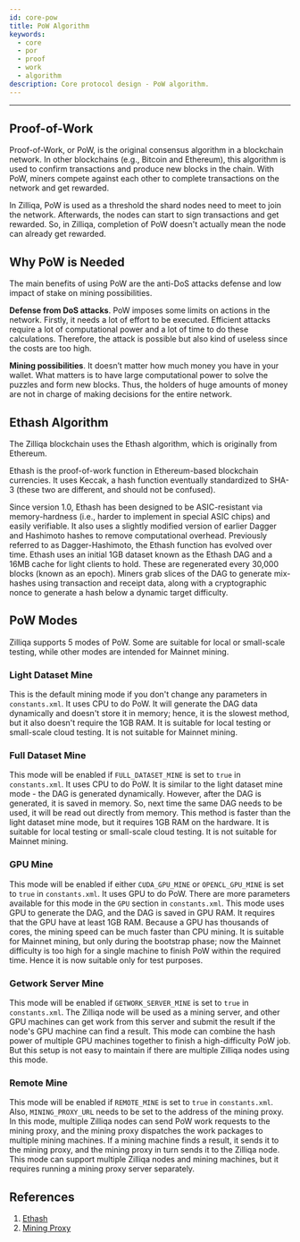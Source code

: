 ```yaml
---
id: core-pow
title: PoW Algorithm
keywords:
  - core
  - por
  - proof
  - work
  - algorithm
description: Core protocol design - PoW algorithm.
---
```


---

## Proof-of-Work

Proof-of-Work, or PoW, is the original consensus algorithm in a blockchain
network. In other blockchains (e.g., Bitcoin and Ethereum), this algorithm is
used to confirm transactions and produce new blocks in the chain. With PoW,
miners compete against each other to complete transactions on the network and
get rewarded.

In Zilliqa, PoW is used as a threshold the shard nodes need to meet to join the
network. Afterwards, the nodes can start to sign transactions and get rewarded.
So, in Zilliqa, completion of PoW doesn't actually mean the node can already get
rewarded.

## Why PoW is Needed

The main benefits of using PoW are the anti-DoS attacks defense and low impact
of stake on mining possibilities.

**Defense from DoS attacks**. PoW imposes some limits on actions in the network.
Firstly, it needs a lot of effort to be executed. Efficient attacks require a
lot of computational power and a lot of time to do these calculations.
Therefore, the attack is possible but also kind of useless since the costs are
too high.

**Mining possibilities**. It doesn’t matter how much money you have in your
wallet. What matters is to have large computational power to solve the puzzles
and form new blocks. Thus, the holders of huge amounts of money are not in
charge of making decisions for the entire network.

## Ethash Algorithm

The Zilliqa blockchain uses the Ethash algorithm, which is originally from
Ethereum.

Ethash is the proof-of-work function in Ethereum-based blockchain currencies. It
uses Keccak, a hash function eventually standardized to SHA-3 (these two are
different, and should not be confused).

Since version 1.0, Ethash has been designed to be ASIC-resistant via
memory-hardness (i.e., harder to implement in special ASIC chips) and easily
verifiable. It also uses a slightly modified version of earlier Dagger and
Hashimoto hashes to remove computational overhead. Previously referred to as
Dagger-Hashimoto, the Ethash function has evolved over time. Ethash uses an
initial 1GB dataset known as the Ethash DAG and a 16MB cache for light clients
to hold. These are regenerated every 30,000 blocks (known as an epoch). Miners
grab slices of the DAG to generate mix-hashes using transaction and receipt
data, along with a cryptographic nonce to generate a hash below a dynamic target
difficulty.

## PoW Modes

Zilliqa supports 5 modes of PoW. Some are suitable for local or small-scale
testing, while other modes are intended for Mainnet mining.

### Light Dataset Mine

This is the default mining mode if you don't change any parameters in
`constants.xml`. It uses CPU to do PoW. It will generate the DAG data
dynamically and doesn't store it in memory; hence, it is the slowest method, but
it also doesn't require the 1GB RAM. It is suitable for local testing or
small-scale cloud testing. It is not suitable for Mainnet mining.

### Full Dataset Mine

This mode will be enabled if `FULL_DATASET_MINE` is set to `true` in
`constants.xml`. It uses CPU to do PoW. It is similar to the light dataset mine
mode - the DAG is generated dynamically. However, after the DAG is generated, it
is saved in memory. So, next time the same DAG needs to be used, it will be read
out directly from memory. This method is faster than the light dataset mine
mode, but it requires 1GB RAM on the hardware. It is suitable for local testing
or small-scale cloud testing. It is not suitable for Mainnet mining.

### GPU Mine

This mode will be enabled if either `CUDA_GPU_MINE` or `OPENCL_GPU_MINE` is set
to `true` in `constants.xml`. It uses GPU to do PoW. There are more parameters
available for this mode in the `GPU` section in `constants.xml`. This mode uses
GPU to generate the DAG, and the DAG is saved in GPU RAM. It requires that the
GPU have at least 1GB RAM. Because a GPU has thousands of cores, the mining
speed can be much faster than CPU mining. It is suitable for Mainnet mining, but
only during the bootstrap phase; now the Mainnet difficulty is too high for a
single machine to finish PoW within the required time. Hence it is now suitable
only for test purposes.

### Getwork Server Mine

This mode will be enabled if `GETWORK_SERVER_MINE` is set to `true` in
`constants.xml`. The Zilliqa node will be used as a mining server, and other GPU
machines can get work from this server and submit the result if the node's GPU
machine can find a result. This mode can combine the hash power of multiple GPU
machines together to finish a high-difficulty PoW job. But this setup is not
easy to maintain if there are multiple Zilliqa nodes using this mode.

### Remote Mine

This mode will be enabled if `REMOTE_MINE` is set to `true` in `constants.xml`.
Also, `MINING_PROXY_URL` needs to be set to the address of the mining proxy. In
this mode, multiple Zilliqa nodes can send PoW work requests to the mining
proxy, and the mining proxy dispatches the work packages to multiple mining
machines. If a mining machine finds a result, it sends it to the mining proxy,
and the mining proxy in turn sends it to the Zilliqa node. This mode can support
multiple Zilliqa nodes and mining machines, but it requires running a mining
proxy server separately.

## References

1. [Ethash](https://en.wikipedia.org/wiki/Ethash)
1. [Mining Proxy](https://github.com/DurianStallSingapore/Zilliqa-Mining-Proxy)
